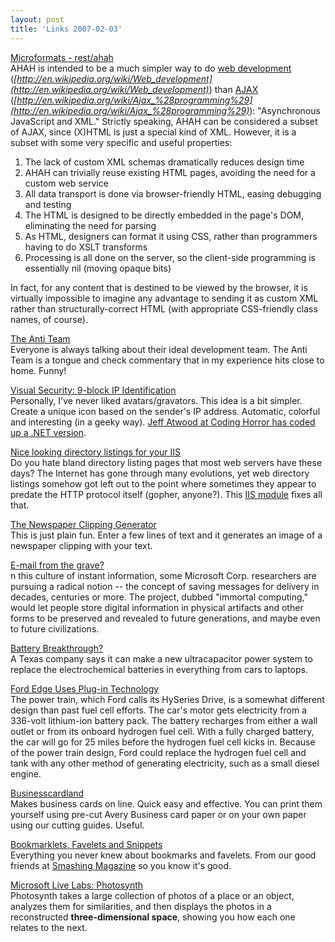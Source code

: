 ```yaml
---
layout: post  
title: 'Links 2007-02-03'
---
```

[Microformats - rest/ahah](http://microformats.org/wiki/rest/ahah)   
AHAH is intended to be a much simpler way to do [web development](http://en.wikipedia.org/wiki/Web_development) (_[http://en.wikipedia.org/wiki/Web_development](http://en.wikipedia.org/wiki/Web_development)_) than [AJAX](http://en.wikipedia.org/wiki/Ajax_%28programming%29) (_[http://en.wikipedia.org/wiki/Ajax_%28programming%29](http://en.wikipedia.org/wiki/Ajax_%28programming%29)_): "Asynchronous JavaScript and XML." Strictly speaking, AHAH can be considered a subset of AJAX, since (X)HTML is just a special kind of XML. However, it is a subset with some very specific and useful properties: 

  1. The lack of custom XML schemas dramatically reduces design time 
  2. AHAH can trivially reuse existing HTML pages, avoiding the need for a custom web service 
  3. All data transport is done via browser-friendly HTML, easing debugging and testing 
  4. The HTML is designed to be directly embedded in the page's DOM, eliminating the need for parsing 
  5. As HTML, designers can format it using CSS, rather than programmers having to do XSLT transforms 
  6. Processing is all done on the server, so the client-side programming is essentially nil (moving opaque bits) 

In fact, for any content that is destined to be viewed by the browser, it is virtually impossible to imagine any advantage to sending it as custom XML rather than structurally-correct HTML (with appropriate CSS-friendly class names, of course).  


[The Anti Team](http://codebetter.com/blogs/jeremy.miller/archive/2007/01/21/The-Anti-Team.aspx)   
Everyone is always talking about their ideal development team. The Anti Team is a tongue and check commentary that in my experience hits close to home. Funny!  


[Visual Security: 9-block IP Identification](http://www.docuverse.com/blog/donpark/2007/01/18/visual-security-9-block-ip-identification)   
Personally, I've never liked avatars/gravators. This idea is a bit simpler. Create a unique icon based on the sender's IP address. Automatic, colorful and interesting (in a geeky way). [Jeff Atwood at Coding Horror has coded up a .NET version](http://www.codinghorror.com/blog/archives/000774.html). 

[Nice looking directory listings for your IIS](http://mvolo.com/blogs/serverside/archive/2007/01/21/Get-nice-looking-directory-listings-for-your-IIS-website-with-DirectoryListingModule.aspx)   
Do you hate bland directory listing pages that most web servers have these days? The Internet has gone through many evolutions, yet web directory listings somehow got left out to the point where sometimes they appear to predate the HTTP protocol itself (gopher, anyone?). This [IIS module](http://mvolo.com/files/DirectoryListingApp.zip) fixes all that.

[The Newspaper Clipping Generator](http://www.fodey.com/generators/newspaper/snippet.asp)   
This is just plain fun. Enter a few lines of text and it generates an image of a newspaper clipping with your text.

[E-mail from the grave?](http://seattlepi.nwsource.com/business/300636_msftimmortal22.html)   
n this culture of instant information, some Microsoft Corp. researchers are pursuing a radical notion -- the concept of saving messages for delivery in decades, centuries or more. The project, dubbed "immortal computing," would let people store digital information in physical artifacts and other forms to be preserved and revealed to future generations, and maybe even to future civilizations.

[Battery Breakthrough?](http://www.technologyreview.com/Biztech/18086/)   
A Texas company says it can make a new ultracapacitor power system to replace the electrochemical batteries in everything from cars to laptops.

[Ford Edge Uses Plug-in Technology](http://crave.cnet.com/8301-1_105-9680254-1.html?part=rss&tag=feed&subj=Crave)   
The power train, which Ford calls its HySeries Drive, is a somewhat different design than past fuel cell efforts. The car's motor gets electricity from a 336-volt lithium-ion battery pack. The battery recharges from either a wall outlet or from its onboard hydrogen fuel cell. With a fully charged battery, the car will go for 25 miles before the hydrogen fuel cell kicks in. Because of the power train design, Ford could replace the hydrogen fuel cell and tank with any other method of generating electricity, such as a small diesel engine.

[Businesscardland](http://www.businesscardland.com/home/)   
Makes business cards on line. Quick easy and effective. You can print them yourself using pre-cut Avery Business card paper or on your own paper using our cutting guides. Useful.

[Bookmarklets, Favelets and Snippets](http://www.smashingmagazine.com/2007/01/24/bookmarklets-favelets-and-snippets/)   
Everything you never knew about bookmarks and favelets. From our good friends at [Smashing Magazine](http://www.smashingmagazine.com/) so you know it's good.

[Microsoft Live Labs: Photosynth](http://labs.live.com/photosynth/default.html)   
Photosynth takes a large collection of photos of a place or an object, analyzes them for similarities, and then displays the photos in a reconstructed **three-dimensional space**, showing you how each one relates to the next.

